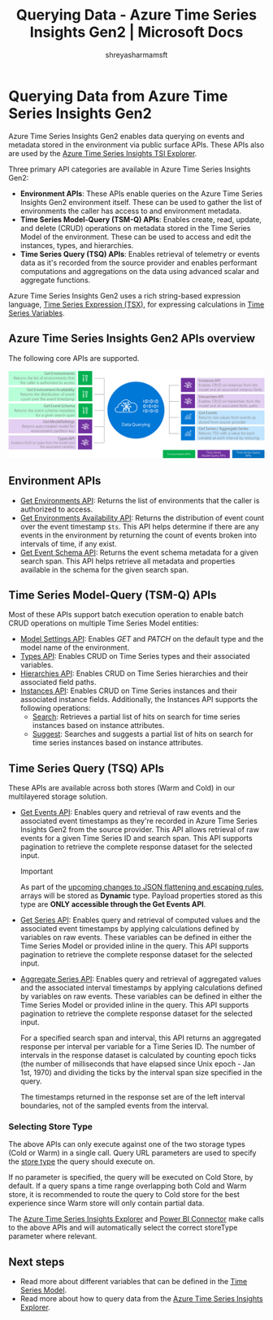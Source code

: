 ﻿---
title: 'Querying Data - Azure Time Series Insights Gen2 | Microsoft Docs'
description: Data querying concepts and REST API overview in Azure Time Series Insights Gen2.
author: shreyasharmamsft
ms.author: shresha
manager: cnovak
ms.reviewer: orspodek
ms.workload: big-data
ms.service: time-series-insights
services: time-series-insights
ms.topic: conceptual
ms.date: 01/22/2021
ms.custom: seodec18
---

# Querying Data from Azure Time Series Insights Gen2

Azure Time Series Insights Gen2 enables data querying on events and metadata stored in the environment via public surface APIs. These APIs also are used by the [Azure Time Series Insights TSI Explorer](./concepts-ux-panels.md).

Three primary API categories are available in Azure Time Series Insights Gen2:

* **Environment APIs**: These APIs enable queries on the Azure Time Series Insights Gen2 environment itself. These can be used to gather the list of environments the caller has access to and environment metadata.
* **Time Series Model-Query (TSM-Q) APIs**: Enables create, read, update, and delete (CRUD) operations on metadata stored in the Time Series Model of the environment. These can be used to access and edit the instances, types, and hierarchies.
* **Time Series Query (TSQ) APIs**: Enables retrieval of telemetry or events data as it's recorded from the source provider and enables performant computations and aggregations on the data using advanced scalar and aggregate functions.

Azure Time Series Insights Gen2 uses a rich string-based expression language, [Time Series Expression (TSX)](/rest/api/time-series-insights/reference-time-series-expression-syntax), for expressing calculations in [Time Series Variables](./concepts-variables.md).

## Azure Time Series Insights Gen2 APIs overview

The following core APIs are supported.

[![Time Series Query overview](media/v2-update-tsq/tsq.png)](media/v2-update-tsq/tsq.png#lightbox)

## Environment APIs

* [Get Environments API](/rest/api/time-series-insights/management(gen1/gen2)/accesspolicies/listbyenvironment): Returns the list of environments that the caller is authorized to access.
* [Get Environments Availability API](/rest/api/time-series-insights/dataaccessgen2/query/getavailability): Returns the distribution of event count over the event timestamp `$ts`. This API helps determine if there are any events in the environment by returning the count of events broken into intervals of time, if any exist.
* [Get Event Schema API](/rest/api/time-series-insights/dataaccessgen2/query/geteventschema): Returns the event schema metadata for a given search span. This API helps retrieve all metadata and properties available in the schema for the given search span.

## Time Series Model-Query (TSM-Q) APIs

Most of these APIs support batch execution operation to enable batch CRUD operations on multiple Time Series Model entities:

* [Model Settings API](/rest/api/time-series-insights/reference-model-apis): Enables *GET* and *PATCH* on the default type and the model name of the environment.
* [Types API](/rest/api/time-series-insights/reference-model-apis#types-api): Enables CRUD on Time Series types and their associated variables.
* [Hierarchies API](/rest/api/time-series-insights/reference-model-apis#hierarchies-api): Enables CRUD on Time Series hierarchies and their associated field paths.
* [Instances API](/rest/api/time-series-insights/reference-model-apis#instances-api): Enables CRUD on Time Series instances and their associated instance fields. Additionally, the Instances API supports the following operations:
  * [Search](/rest/api/time-series-insights/dataaccessgen2/timeseriesinstances/search): Retrieves a partial list of hits on search for time series instances based on instance attributes.
  * [Suggest](/rest/api/time-series-insights/dataaccessgen2/timeseriesinstances/suggest): Searches and suggests a partial list of hits on search for time series instances based on instance attributes.

## Time Series Query (TSQ) APIs

These APIs are available across both stores (Warm and Cold) in our multilayered storage solution.

* [Get Events API](/rest/api/time-series-insights/dataaccessgen2/query/execute#getevents): Enables query and retrieval of raw events and the associated event timestamps as they're recorded in Azure Time Series Insights Gen2 from the source provider. This API allows retrieval of raw events for a given Time Series ID and search span. This API supports pagination to retrieve the complete response dataset for the selected input.

  > [!IMPORTANT]
  > As part of the [upcoming changes to JSON flattening and escaping rules](./ingestion-rules-update.md), arrays will be stored as **Dynamic** type. Payload properties stored as this type are **ONLY accessible through the Get Events API**.

* [Get Series API](/rest/api/time-series-insights/dataaccessgen2/query/execute#getseries): Enables query and retrieval of computed values and the associated event timestamps by applying calculations defined by variables on raw events. These variables can be defined in either the Time Series Model or provided inline in the query. This API supports pagination to retrieve the complete response dataset for the selected input.

* [Aggregate Series API](/rest/api/time-series-insights/dataaccessgen2/query/execute#aggregateseries): Enables query and retrieval of aggregated values and the associated interval timestamps by applying calculations defined by variables on raw events. These variables can be defined in either the Time Series Model or provided inline in the query. This API supports pagination to retrieve the complete response dataset for the selected input.

  For a specified search span and interval, this API returns an aggregated response per interval per variable for a Time Series ID. The number of intervals in the response dataset is calculated by counting epoch ticks (the number of milliseconds that have elapsed since Unix epoch - Jan 1st, 1970) and dividing the ticks by the interval span size specified in the query.

  The timestamps returned in the response set are of the left interval boundaries, not of the sampled events from the interval.


### Selecting Store Type

The above APIs can only execute against one of the two storage types (Cold or Warm) in a single call. Query URL parameters are used to specify the [store type](/rest/api/time-series-insights/dataaccessgen2/query/execute#uri-parameters) the query should execute on.

If no parameter is specified, the query will be executed on Cold Store, by default. If a query spans a time range overlapping both Cold and Warm store, it is recommended to route the query to Cold store for the best experience since Warm store will only contain partial data.

The [Azure Time Series Insights Explorer](./concepts-ux-panels.md) and [Power BI Connector](./how-to-connect-power-bi.md) make calls to the above APIs and will automatically select the correct storeType parameter where relevant.


## Next steps

* Read more about different variables that can be defined in the [Time Series Model](./concepts-model-overview.md).
* Read more about how to query data from the [Azure Time Series Insights Explorer](./concepts-ux-panels.md).
